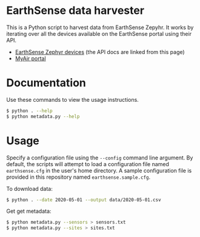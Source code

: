# EarthSense data harvester

This is a Python script to harvest data from EarthSense Zepyhr. It works by iterating over all the devices available on the EarthSense portal using their API.

* [EarthSense Zephyr devices](https://www.earthsense.co.uk/zephyr) (the API docs are linked from this page)
* [MyAir portal](https://portal.earthsense.co.uk/)

# Documentation

Use these commands to view the usage instructions.

```bash
$ python . --help
$ python metadata.py --help
```

# Usage

Specify a configuration file using the `--config` command line argument. By default, the scripts will attempt to load a configuration file named `earthsense.cfg` in the user's home directory. A sample configuration file is provided in this repository named `earthsense.sample.cfg`.

To download data:

```bash
$ python . --date 2020-05-01 --output data/2020-05-01.csv
```

Get get metadata:

```bash
$ python metadata.py --sensors > sensors.txt
$ python metadata.py --sites > sites.txt
```

